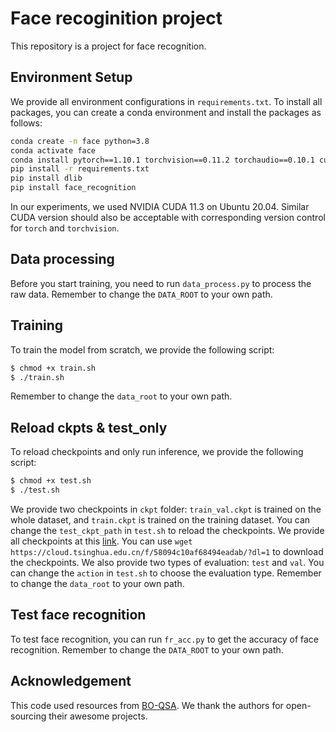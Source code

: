# Face recoginition project
This repository is a project for face recognition. 

## Environment Setup
We provide all environment configurations in ``requirements.txt``. To install all packages, you can create a conda environment and install the packages as follows: 
```bash
conda create -n face python=3.8
conda activate face
conda install pytorch==1.10.1 torchvision==0.11.2 torchaudio==0.10.1 cudatoolkit=11.3 -c pytorch -c conda-forge
pip install -r requirements.txt
pip install dlib
pip install face_recognition
```
In our experiments, we used NVIDIA CUDA 11.3 on Ubuntu 20.04. Similar CUDA version should also be acceptable with corresponding version control for ``torch`` and ``torchvision``.

## Data processing
Before you start training, you need to run ``data_process.py`` to process the raw data. Remember to change the ``DATA_ROOT`` to your own path. 

## Training
To train the model from scratch, we provide the following script:
```bash
$ chmod +x train.sh
$ ./train.sh
```
Remember to change the ``data_root`` to your own path. 

## Reload ckpts & test_only
To reload checkpoints and only run inference, we provide the following script:
```bash
$ chmod +x test.sh
$ ./test.sh
```
We provide two checkpoints in ``ckpt`` folder: ``train_val.ckpt`` is trained on the whole dataset, and ``train.ckpt`` is trained on the training dataset. You can change the ``test_ckpt_path`` in ``test.sh`` to reload the checkpoints. We provide all checkpoints at this [link](https://cloud.tsinghua.edu.cn/f/58094c10af68494eadab/?dl=1). You can use ``wget https://cloud.tsinghua.edu.cn/f/58094c10af68494eadab/?dl=1`` to download the checkpoints.
We also provide two types of evaluation: ``test`` and ``val``. You can change the ``action`` in ``test.sh`` to choose the evaluation type.
Remember to change the ``data_root`` to your own path. 

## Test face recognition
To test face recognition, you can run ``fr_acc.py`` to get the accuracy of face recognition. 
Remember to change the ``DATA_ROOT`` to your own path.

## Acknowledgement
This code used resources from [BO-QSA](https://github.com/YuLiu-LY/BO-QSA). We thank the authors for open-sourcing their awesome projects.
